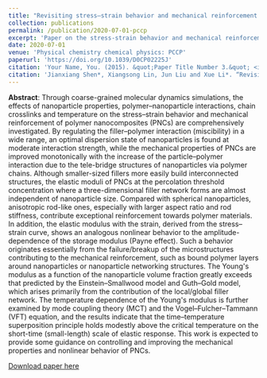 ```yaml
---
title: "Revisiting stress–strain behavior and mechanical reinforcement of polymer nanocomposites from molecular dynamics simulations"
collection: publications
permalink: /publication/2020-07-01-pccp
excerpt: 'Paper on the stress-strain behavior and mechanical reinforcement of polymer nanocomposites'
date: 2020-07-01
venue: 'Physical chemistry chemical physics: PCCP'
paperurl: 'https://doi.org/10.1039/D0CP02225J'
citation: 'Your Name, You. (2015). &quot;Paper Title Number 3.&quot; <i>Journal 1</i>. 1(3).'
citation: 'Jianxiang Shen*, Xiangsong Lin, Jun Liu and Xue Li*. “Revisiting stress-strain behavior and mechanical reinforcement of polymer nanocomposites from molecular dynamics simulations.” Physical chemistry chemical physics : PCCP 22 (2020): 16760-16771.'
---
```


**Abstract**: Through coarse-grained molecular dynamics simulations, the effects of nanoparticle properties, polymer–nanoparticle interactions, chain crosslinks and temperature on the stress–strain behavior and mechanical reinforcement of polymer nanocomposites (PNCs) are comprehensively investigated. By regulating the filler–polymer interaction (miscibility) in a wide range, an optimal dispersion state of nanoparticles is found at moderate interaction strength, while the mechanical properties of PNCs are improved monotonically with the increase of the particle–polymer interaction due to the tele-bridge structures of nanoparticles via polymer chains. Although smaller-sized fillers more easily build interconnected structures, the elastic moduli of PNCs at the percolation threshold concentration where a three-dimensional filler network forms are almost independent of nanoparticle size. Compared with spherical nanoparticles, anisotropic rod-like ones, especially with larger aspect ratio and rod stiffness, contribute exceptional reinforcement towards polymer materials. In addition, the elastic modulus with the strain, derived from the stress–strain curve, shows an analogous nonlinear behavior to the amplitude-dependence of the storage modulus (Payne effect). Such a behavior originates essentially from the failure/breakup of the microstructures contributing to the mechanical reinforcement, such as bound polymer layers around nanoparticles or nanoparticle networking structures. The Young's modulus as a function of the nanoparticle volume fraction greatly exceeds that predicted by the Einstein–Smallwood model and Guth–Gold model, which arises primarily from the contribution of the local/global filler network. The temperature dependence of the Young's modulus is further examined by mode coupling theory (MCT) and the Vogel–Fulcher–Tammann (VFT) equation, and the results indicate that the time–temperature superposition principle holds modestly above the critical temperature on the short-time (small-length) scale of elastic response. This work is expected to provide some guidance on controlling and improving the mechanical properties and nonlinear behavior of PNCs.

[Download paper here](https://www.researchgate.net/profile/Jianxiang-Shen/publication/342617977_Revisiting_Stress-Strain_Behavior_and_Mechanical_Reinforcement_of_Polymer_Nanocomposites_from_Molecular_Dynamics_Simulations/links/62726970107cae291988336e/Revisiting-Stress-Strain-Behavior-and-Mechanical-Reinforcement-of-Polymer-Nanocomposites-from-Molecular-Dynamics-Simulations.pdf)
